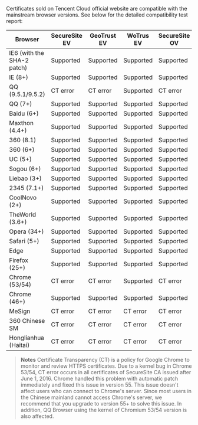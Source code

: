 Certificates sold on Tencent Cloud official website are compatible with the mainstream browser versions. See below for the detailed compatibility test report:

| Browser     | SecureSite EV | GeoTrust EV | WoTrus EV | SecureSite OV | GeoTrust OV | WoTrus OV | TrustAsia G5 DV | GeoTrust DV | WoTrus DV |
| ------------------------------------------------------------ | ---------------- | -------------- | ------------ | ---------------- | -------------- | ------------ | ------------------ | -------------- | ------------ |
| IE6 (with the SHA-2 patch)                                          | Supported             | Supported           | Supported         | Supported             | Supported           | Supported         | Supported               | Supported           | Supported         |
| IE (8+)                                                     | Supported           | Supported      | Supported         | Supported            | Supported           | Supported      | Supported         | Supported        | Supported      |
| QQ (9.5.1/9.5.2)                                            | CT error          | CT error      | Supported          | CT error          | CT error        | Supported      | CT error            | CT error        | Supported      |
| QQ (7+)                                                     | Supported      | Supported  | Supported      | Supported       | Supported      | Supported  | Supported       | Supported        | Supported     |
| Baidu (6+)                                                   | Supported        | Supported         | Supported        | Supported          | Supported      | Supported       | Supported               | Supported        | Supported      |
| Maxthon (4.4+)                                                 | Supported          | Supported          | Supported       | Supported           | Supported         | Supported        | Supported            | Supported       | Supported       |
| 360 (8.1)                                                   | Supported        | Supported      | Supported       | Supported           | Supported         | Supported     | Supported           | Supported        | Supported    |
| 360 (6+)                                                    | Supported         | Supported          | Supported        | Supported           | Supported         | Supported        | Supported           | Supported        | Supported        |
| UC (5+)                                                     | Supported       | Supported      | Supported      | Supported            | Supported        | Supported     | Supported         | Supported        | Supported      |
| Sogou (6+)                                                     | Supported       | Supported      | Supported      | Supported            | Supported        | Supported     | Supported         | Supported        | Supported      |
| Liebao (3+)                                                     | Supported       | Supported      | Supported      | Supported            | Supported        | Supported     | Supported         | Supported        | Supported      |
| 2345 (7.1+)                                                 | Supported         | Supported        | Supported        | Supported          | Supported        | Supported       | Supported           | Supported          | Supported       |
| CoolNovo (2+)                                                     | Supported       | Supported      | Supported      | Supported            | Supported        | Supported     | Supported         | Supported        | Supported      |
| TheWorld (3.6+)                                             | Supported             | Supported         | Supported       | Supported        | Supported         | Supported         | Supported               | Supported         | Supported         |
| Opera (34+)                                                 | Supported              | Supported            | Supported         | Supported            | Supported            | Supported         | Supported                | Supported          | Supported          |
| Safari (5+)                                                 | Supported         | Supported   | Supported      | Supported      | Supported         | Supported      | Supported            | Supported          | Supported        |
| Edge                                             | Supported              | Supported            | Supported         | Supported            | Supported            | Supported         | Supported                | Supported          | Supported          |
| Firefox (25+)                                               | Supported           | Supported         | Supported        | Supported           | Supported          | Supported        | Supported            | Supported         | Supported      |
| Chrome (53/54)                                              | CT error          | CT error      | Supported        | CT error          | CT error        | Supported        | CT error            | CT error        | Supported        |
| Chrome (46+)                                                | Supported         | Supported         | Supported       | Supported            | Supported         | Supported       | Supported             | Supported       | Supported      |
| MeSign                                                         | CT error          | CT error        | CT error      | CT error          | CT error        | CT error      | CT error            | CT error        | CT error      |
| 360 Chinese SM                                                      | CT error         | CT error     | CT error      | CT error         | CT error       | CT error     | CT error           | CT error       | CT error     |
| Honglianhua (Haitai)                                                       | CT error          | CT error       | CT error      | CT error         | CT error      | CT error   | CT error         | CT error      | CT error      |




> **Notes** 
>  Certificate Transparency (CT) is a policy for Google Chrome to monitor and review HTTPS certificates. Due to a kernel bug in Chrome 53/54, CT error occurs in all certificates of SecureSite CA issued after June 1, 2016. Chrome handled this problem with automatic patch immediately and fixed this issue in version 55. This issue doesn't affect users who can connect to Chrome's server. Since most users in the Chinese mainland cannot access Chrome's server, we recommend that you upgrade to version 55+ to solve this issue. In addition, QQ Browser using the kernel of Chromium 53/54 version is also affected. 